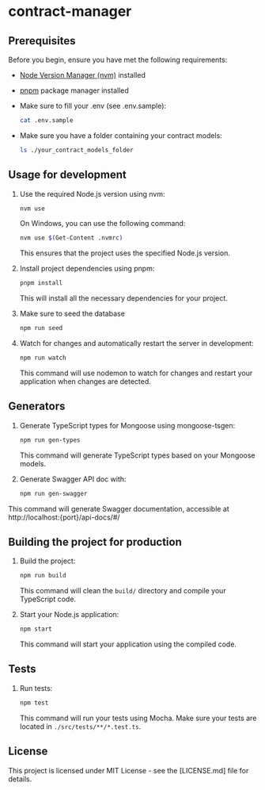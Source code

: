 # contract-manager

## Prerequisites

Before you begin, ensure you have met the following requirements:

- [Node Version Manager (nvm)](https://github.com/nvm-sh/nvm) installed
- [pnpm](https://pnpm.io/) package manager installed

- Make sure to fill your .env (see .env.sample):

  ```bash
  cat .env.sample
  ```

- Make sure you have a folder containing your contract models:

  ```bash
  ls ./your_contract_models_folder
  ```
 
## Usage for development

1. Use the required Node.js version using nvm:

   ```bash
   nvm use
   ```

   On Windows, you can use the following command:

   ```bash
   nvm use $(Get-Content .nvmrc)
   ```

   This ensures that the project uses the specified Node.js version.

2. Install project dependencies using pnpm:

   ```bash
   pnpm install
   ```

   This will install all the necessary dependencies for your project.

3. Make sure to seed the database

   ```bash
   npm run seed
   ```

4. Watch for changes and automatically restart the server in development:

   ```bash
   npm run watch
   ```

   This command will use nodemon to watch for changes and restart your application when changes are detected.

## Generators

1. Generate TypeScript types for Mongoose using mongoose-tsgen:

   ```bash
   npm run gen-types
   ```

   This command will generate TypeScript types based on your Mongoose models.

2. Generate Swagger API doc with:

   ```bash
   npm run gen-swagger
   ```

  This command will generate Swagger documentation, accessible at http://localhost:{port}/api-docs/#/

## Building the project for production

1. Build the project:

   ```bash
   npm run build
   ```

   This command will clean the `build/` directory and compile your TypeScript code.

2. Start your Node.js application:

   ```bash
   npm start
   ```

   This command will start your application using the compiled code.

## Tests

1. Run tests:

   ```bash
   npm test
   ```

   This command will run your tests using Mocha. Make sure your tests are located in `./src/tests/**/*.test.ts`.

## License

This project is licensed under MIT License - see the [LICENSE.md] file for details.
